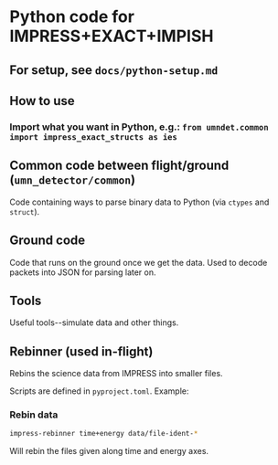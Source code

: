 # Python code for IMPRESS+EXACT+IMPISH

## For setup, see `docs/python-setup.md`

## How to use
### Import what you want in Python, e.g.: `from umndet.common import impress_exact_structs as ies`

## Common code between flight/ground (`umn_detector/common`)
Code containing ways to parse binary data to Python (via `ctypes` and `struct`).

## Ground code
Code that runs on the ground once we get the data.
Used to decode packets into JSON for parsing later on.

## Tools
Useful tools--simulate data and other things.

## Rebinner (used in-flight)
Rebins the science data from IMPRESS into smaller files.

Scripts are defined in `pyproject.toml`. Example:
### Rebin data
```bash
impress-rebinner time+energy data/file-ident-*
```
Will rebin the files given along time and energy axes.

